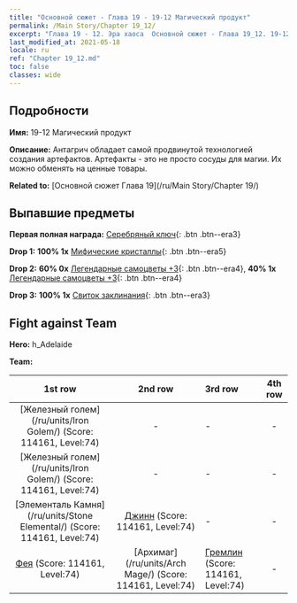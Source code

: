 ```yaml
---
title: "Основной сюжет - Глава 19 - 19-12 Магический продукт"
permalink: /Main Story/Chapter 19_12/
excerpt: "Глава 19 - 12. Эра хаоса  Основной сюжет - Глава 19_12. 19-12 Магический продукт"
last_modified_at: 2021-05-18
locale: ru
ref: "Chapter 19_12.md"
toc: false
classes: wide
---
```


## Подробности

 **Имя:** 19-12 Магический продукт

 **Описание:** Антагрич обладает самой продвинутой технологией создания артефактов. Артефакты - это не просто сосуды для магии. Их можно обменять на ценные товары.

 **Related to:** [Основной сюжет Глава 19](/ru/Main Story/Chapter 19/)

## Выпавшие предметы

 **Первая полная награда:** [Серебряный ключ](/ItemsRU/con_693/){: .btn .btn--era3}

 **Drop 1:** **100% 1x** [Мифические кристаллы](/ItemsRU/mat_66/){: .btn .btn--era5}

 **Drop 2:** **60% 0x** [Легендарные самоцветы +3](/ItemsRU/mat_58/){: .btn .btn--era4}, **40% 1x** [Легендарные самоцветы +3](/ItemsRU/mat_58/){: .btn .btn--era4}

 **Drop 3:** **100% 1x** [Свиток заклинания](/ItemsRU/con_694/){: .btn .btn--era3}


## Fight against Team
 **Hero:** h_Adelaide

 **Team:**


  | 1st row | 2nd row | 3rd row | 4th row |
  |:----:|:----:|:----|:----:|
  | [Железный голем](/ru/units/Iron Golem/) (Score: 114161, Level:74)  | - | - | - |
  | [Железный голем](/ru/units/Iron Golem/) (Score: 114161, Level:74)  | - | - | - |
  | [Элементаль Камня](/ru/units/Stone Elemental/) (Score: 114161, Level:74)  | [Джинн](/ru/units/Genie/) (Score: 114161, Level:74)  | - | - |
  | [Фея](/ru/units/Sprite/) (Score: 114161, Level:74)  | [Архимаг](/ru/units/Arch Mage/) (Score: 114161, Level:74)  | [Гремлин](/ru/units/Gremlin/) (Score: 114161, Level:74)  | - |


